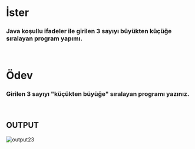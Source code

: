 # İster
### Java koşullu ifadeler ile girilen 3 sayıyı büyükten küçüğe sıralayan program yapımı.

<br>

# Ödev
### Girilen 3 sayıyı "küçükten büyüğe" sıralayan programı yazınız.

<br>

## **OUTPUT**
![output23](https://user-images.githubusercontent.com/74976052/131762846-baa296ce-9d68-4bb2-91b1-5ea19f53e806.png)